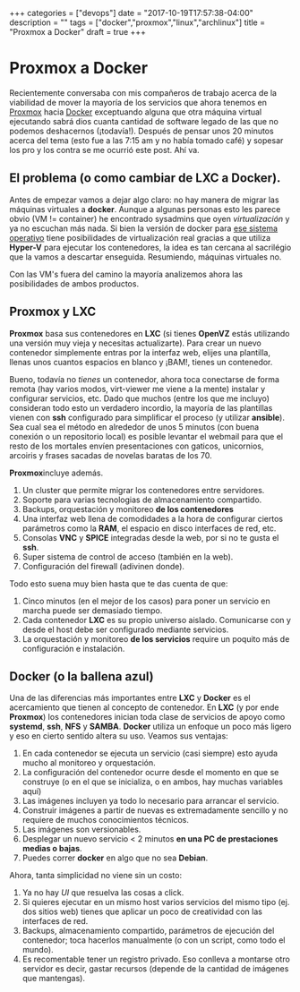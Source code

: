 +++
categories = ["devops"]
date = "2017-10-19T17:57:38-04:00"
description = ""
tags = ["docker","proxmox","linux","archlinux"]
title = "Proxmox a Docker"
draft = true
+++

# Proxmox a Docker

Recientemente conversaba con mis compañeros de trabajo acerca de la viabilidad
de mover la mayoría de los servicios que ahora tenemos en
[Proxmox](http://www.proxmox.com ) hacia [Docker](http://docker.com) exceptuando
alguna que otra máquina virtual ejecutando sabrá dios cuanta cantidad de
software legado de las que no podemos deshacernos (¡todavía!). Después de pensar
unos 20 minutos acerca del tema (esto fue a las 7:15 am y no había tomado café)
y sopesar los pro y los contra se me ocurrió este post. Ahí va.

## El problema (o como cambiar de LXC a Docker).

Antes de empezar vamos a dejar algo claro: no hay manera de migrar las máquinas
virtuales a **docker**. Aunque a algunas personas esto les parece obvio (VM !=
container) he encontrado sysadmins que oyen *virtualización* y ya no escuchan
más nada. Si bien la versión de docker para [ese sistema
operativo](http://www.microsoft.com) tiene posibilidades de virtualización real
gracias a que utiliza **Hyper-V** para ejecutar los contenedores, la idea es tan
cercana al sacrilégio que la vamos a descartar enseguida. Resumiendo, máquinas
virtuales no.

Con las VM's fuera del camino la mayoría analizemos ahora las posibilidades de ambos productos.

## Proxmox y LXC

**Proxmox** basa sus contenedores en **LXC** (si tienes **OpenVZ** estás utilizando
una versión muy vieja y necesitas actualizarte). Para crear un nuevo contenedor
simplemente entras por la interfaz web, elijes una plantilla, llenas unos
cuantos espacios en blanco y ¡BAM!, tienes un contenedor.

Bueno, todavía no *tienes* un contenedor, ahora toca conectarse de forma remota
(hay varios modos, virt-viewer me viene a la mente) instalar y configurar
servicios, etc. Dado que muchos (entre los que me incluyo) consideran todo esto
un verdadero incordio, la mayoría de las plantillas vienen con **ssh** configurado
para simplificar el proceso (y utilizar **ansible**). Sea cual sea el método en
alrededor de unos 5 minutos (con buena conexión o un repositorio local) es
posible levantar el webmail para que el resto de los mortales envíen
presentaciones con gaticos, unicornios, arcoiris y frases sacadas de novelas
baratas de los 70.

**Proxmox**incluye además.

1. Un cluster que permite migrar los contenedores entre servidores.
2. Soporte para varias tecnologias de almacenamiento compartido.
3. Backups, orquestación y monitoreo **de los contenedores**
4. Una interfaz web llena de comodidades a la hora de configurar ciertos
   parámetros como la **RAM**, el espacio en disco interfaces de red, etc.
5. Consolas **VNC** y **SPICE** integradas desde la web, por si no te gusta el
   **ssh**.
6. Super sistema de control de acceso (también en la web).
7. Configuración del firewall (adivinen donde).

Todo esto suena muy bien hasta que te das cuenta de que:

1. Cinco minutos (en el mejor de los casos) para poner un servicio en marcha
   puede ser demasiado tiempo.
2. Cada contenedor **LXC** es su propio universo aislado. Comunicarse con y desde
   el host debe ser configurado mediante servicios.
3. La orquestación y monitoreo **de los servicios** require un poquito más de
   configuración e instalación.


## Docker (o la ballena azul)

Una de las diferencias más importantes entre **LXC** y **Docker** es el acercamiento
que tienen al concepto de contenedor. En **LXC** (y por ende **Proxmox**) los
contenedores inician toda clase de servicios de apoyo como **systemd**, **ssh**,
**NFS** y **SAMBA**. **Docker** utiliza un enfoque un poco más ligero y eso en cierto
sentido altera su uso. Veamos sus ventajas:

1. En cada contenedor se ejecuta un servicio (casi siempre) esto ayuda mucho al
   monitoreo y orquestación.
2. La configuración del contenedor ocurre desde el momento en que se construye
   (o en el que se inicializa, o en ambos, hay muchas variables aquí)
3. Las imágenes incluyen ya todo lo necesario para arrancar el servicio.
4. Construir imágenes a partir de nuevas es extremadamente sencillo y no
   requiere de muchos conocimientos técnicos.
5. Las imágenes son versionables.
6. Desplegar un nuevo servicio < 2 minutos **en una PC de prestaciones medias o
   bajas**.
7. Puedes correr **docker** en algo que no sea **Debian**.

Ahora, tanta simplicidad no viene sin un costo:

1. Ya no hay *UI* que resuelva las cosas a click.
2. Si quieres ejecutar en un mismo host varios servicios del mismo tipo (ej. dos
   sitios web) tienes que aplicar un poco de creatividad con las interfaces de
   red.
3. Backups, almacenamiento compartido, parámetros de ejecución del contenedor;
   toca hacerlos manualmente (o con un script, como todo el mundo).
4. Es recomentable tener un registro privado. Eso conlleva a montarse otro
   servidor es decir, gastar recursos (depende de la cantidad de imágenes que
   mantengas).
